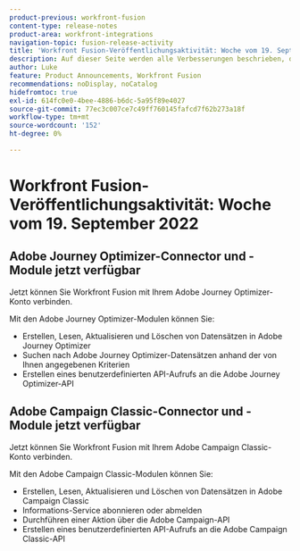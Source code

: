 ```yaml
---
product-previous: workfront-fusion
content-type: release-notes
product-area: workfront-integrations
navigation-topic: fusion-release-activity
title: 'Workfront Fusion-Veröffentlichungsaktivität: Woche vom 19. September 2022'
description: Auf dieser Seite werden alle Verbesserungen beschrieben, die in Adobe Workfront Fusion in der Woche vom 19. September 2022 vorgenommen wurden.
author: Luke
feature: Product Announcements, Workfront Fusion
recommendations: noDisplay, noCatalog
hidefromtoc: true
exl-id: 614fc0e0-4bee-4886-b6dc-5a95f89e4027
source-git-commit: 77ec3c007ce7c49ff760145fafcd7f62b273a18f
workflow-type: tm+mt
source-wordcount: '152'
ht-degree: 0%

---
```


# Workfront Fusion-Veröffentlichungsaktivität: Woche vom 19. September 2022

## Adobe Journey Optimizer-Connector und -Module jetzt verfügbar

Jetzt können Sie Workfront Fusion mit Ihrem Adobe Journey Optimizer-Konto verbinden.

Mit den Adobe Journey Optimizer-Modulen können Sie:
* Erstellen, Lesen, Aktualisieren und Löschen von Datensätzen in Adobe Journey Optimizer
* Suchen nach Adobe Journey Optimizer-Datensätzen anhand der von Ihnen angegebenen Kriterien
* Erstellen eines benutzerdefinierten API-Aufrufs an die Adobe Journey Optimizer-API

## Adobe Campaign Classic-Connector und -Module jetzt verfügbar

Jetzt können Sie Workfront Fusion mit Ihrem Adobe Campaign Classic-Konto verbinden.

Mit den Adobe Campaign Classic-Modulen können Sie:
* Erstellen, Lesen, Aktualisieren und Löschen von Datensätzen in Adobe Campaign Classic
* Informations-Service abonnieren oder abmelden
* Durchführen einer Aktion über die Adobe Campaign-API
* Erstellen eines benutzerdefinierten API-Aufrufs an die Adobe Campaign Classic-API
